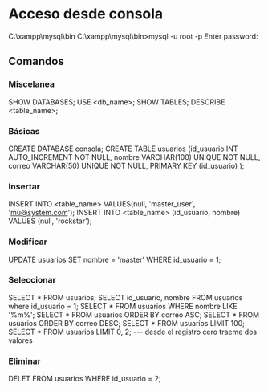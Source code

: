# Acceso desde consola
C:\xampp\mysql\bin 
C:\xampp\mysql\bin>mysql -u root -p
Enter password: 

## Comandos 

### Miscelanea
SHOW DATABASES;
USE <db_name>; 
SHOW TABLES; 
DESCRIBE <table_name>;

### Básicas
CREATE DATABASE consola; 
CREATE TABLE usuarios (id_usuario INT AUTO_INCREMENT NOT NULL, nombre VARCHAR(100) UNIQUE NOT NULL, correo VARCHAR(50) UNIQUE NOT NULL, PRIMARY KEY (id_usuario) );

### Insertar
INSERT INTO <table_name> VALUES(null, 'master_user', 'mu@system.com');
INSERT INTO <table_name> (id_usuario, nombre) VALUES (null, 'rockstar'); 

### Modificar
UPDATE usuarios SET nombre = 'master' WHERE id_usuario = 1; 

### Seleccionar
SELECT * FROM usuarios; 
SELECT id_usuario, nombre FROM usuarios where id_usuario = 1; 
SELECT * FROM usuarios WHERE nombre LIKE '%m%';
SELECT * FROM usuarios ORDER BY correo ASC;
SELECT * FROM usuarios ORDER BY correo DESC;
SELECT * FROM usuarios LIMIT 100;
SELECT * FROM usuarios LIMIT 0, 2; --- desde el registro cero traeme dos valores

### Eliminar
DELET FROM usuarios WHERE id_usuario = 2; 

